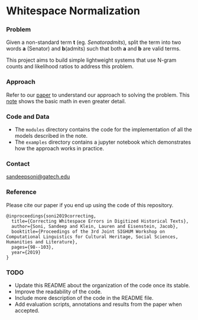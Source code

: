 # Whitespace Normalization

### Problem

Given a non-standard term **t** (eg. _Senatoradmits_), split the term into two words **a** (Senator) and **b**(admits) such that both **a** and **b** are valid terms. 

This project aims to build simple lightweight systems that use N-gram counts and likelihood ratios to address this problem.

### Approach
Refer to our [paper](https://www.aclweb.org/anthology/W19-2513.pdf) to understand our approach to solving the problem.
This [note](http://markdownnotes.com/app/#/?note=20819) shows the basic math in even greater detail.

### Code and Data

- The `modules` directory contains the code for the implementation of all the models described in the note.
- The `examples` directory contains a jupyter notebook which demonstrates how the approach works in practice.

### Contact
sandeepsoni@gatech.edu

### Reference
Please cite our paper if you end up using the code of this repository.

```
@inproceedings{soni2019correcting,
  title={Correcting Whitespace Errors in Digitized Historical Texts},
  author={Soni, Sandeep and Klein, Lauren and Eisenstein, Jacob},
  booktitle={Proceedings of the 3rd Joint SIGHUM Workshop on Computational Linguistics for Cultural Heritage, Social Sciences, Humanities and Literature},
  pages={98--103},
  year={2019}
}
```

### TODO
- Update this README about the organization of the code once its stable.
- Improve the readability of the code.
- Include more description of the code in the README file.
- Add evaluation scripts, annotations and results from the paper when accepted.
